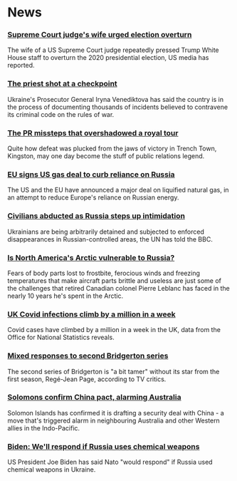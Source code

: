 # News
### [Supreme Court judge's wife urged election overturn](https://www.bbc.com/news/world-us-canada-60871794)
The wife of a US Supreme Court judge repeatedly pressed Trump White House staff to overturn the 2020 presidential election, US media has reported. 
### [The priest shot at a checkpoint](https://www.bbc.com/news/world-europe-60778909)
Ukraine's Prosecutor General Iryna Venediktova has said the country is in the process of documenting thousands of incidents believed to contravene its criminal code on the rules of war. 
### [The PR missteps that overshadowed a royal tour](https://www.bbc.com/news/uk-60870417)
Quite how defeat was plucked from the jaws of victory in Trench Town, Kingston, may one day become the stuff of public relations legend.
### [EU signs US gas deal to curb reliance on Russia](https://www.bbc.com/news/business-60871601)
The US and the EU have announced a major deal on liquified natural gas, in an attempt to reduce Europe's reliance on Russian energy. 
### [Civilians abducted as Russia steps up intimidation](https://www.bbc.com/news/world-europe-60858363)
Ukrainians are being arbitrarily detained and subjected to enforced disappearances in Russian-controlled areas, the UN has told the BBC. 
### [Is North America's Arctic vulnerable to Russia?](https://www.bbc.com/news/world-us-canada-60837944)
Fears of body parts lost to frostbite, ferocious winds and freezing temperatures that make aircraft parts brittle and useless are just some of the challenges that retired Canadian colonel Pierre Leblanc has faced in the nearly 10 years he's spent in the Arctic.
### [UK Covid infections climb by a million in a week](https://www.bbc.com/news/health-60872687)
Covid cases have climbed by a million in a week in the UK, data from the Office for National Statistics reveals.
### [Mixed responses to second Bridgerton series](https://www.bbc.com/news/entertainment-arts-60872729)
The second series of Bridgerton is "a bit tamer" without its star from the first season, Regé-Jean Page, according to TV critics. 
### [Solomons confirm China pact, alarming Australia](https://www.bbc.com/news/world-australia-60870238)
Solomon Islands has confirmed it is drafting a security deal with China - a move that's triggered alarm in neighbouring Australia and other Western allies in the Indo-Pacific.
### [Biden: We'll respond if Russia uses chemical weapons](https://www.bbc.com/news/world-europe-60870771)
US President Joe Biden has said Nato "would respond" if Russia used chemical weapons in Ukraine.
